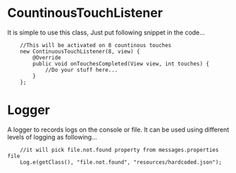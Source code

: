 # CountinousTouchListener
It is simple to use this class, Just put following snippet in the code...

        //This will be activated on 8 countinous touches
        new ContinuousTouchListener(8, view) {
            @Override
            public void onTouchesCompleted(View view, int touches) {
                //Do your stuff here...
            }
        };
# Logger
A logger to records logs on the console or file. It can be used using different levels of logging as following...

        //it will pick file.not.found property from messages.properties file
        Log.e(getClass(), "file.not.found", "resources/hardcoded.json");
